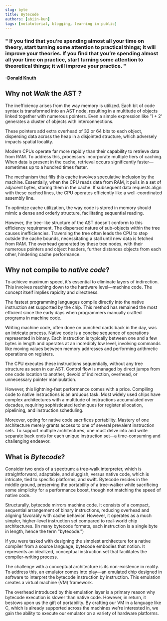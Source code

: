 ```yaml
---
slug: byte
title: Bytecode
authors: [abiin-kun]
tags: [notatutorial, blogging, learning in public]
---
```

### " If you find that you’re spending almost all your time on theory, start turning some attention to practical things; it will improve your theories. If you find that you’re spending almost all your time on practice, start turning some attention to theoretical things; it will improve your practice. "
#### -Donald Knuth
## Why not *Walk* the AST ?
The inefficiency arises from the way memory is utilized. Each bit of code syntax is transformed into an AST node, resulting in a multitude of objects linked together with numerous pointers. Even a simple expression like '1 + 2' generates a cluster of objects with interconnections.

These pointers add extra overhead of 32 or 64 bits to each object, dispersing data across the heap in a disjointed structure, which adversely impacts spatial locality.

Modern CPUs operate far more rapidly than their capability to retrieve data from RAM. To address this, processors incorporate multiple tiers of caching. When data is present in the cache, retrieval occurs significantly faster—sometimes up to a hundred times faster.

The mechanism that fills this cache involves speculative inclusion by the machine. Essentially, when the CPU reads data from RAM, it pulls in a set of adjacent bytes, storing them in the cache. If subsequent data requests align with these cached lines, the CPU operates efficiently like a well-coordinated assembly line.

To optimize cache utilization, the way code is stored in memory should mimic a dense and orderly structure, facilitating sequential reading.

However, the tree-like structure of the AST doesn't conform to this efficiency requirement. The dispersed nature of sub-objects within the tree causes inefficiencies. Traversing the tree often leads the CPU to step outside the cache bounds, necessitating a stall until new data is fetched from RAM. The overhead generated by these tree nodes, with their numerous pointers and object headers, further distances objects from each other, hindering cache performance.

## Why not compile to *native code*?

To achieve maximum speed, it's essential to eliminate layers of indirection. This involves reaching down to the hardware level—machine code. The concept itself implies rapidity and directness.

The fastest programming languages compile directly into the native instruction set supported by the chip. This method has remained the most efficient since the early days when programmers manually crafted programs in machine code.

Writing machine code, often done on punched cards back in the day, was an intricate process. Native code is a concise sequence of operations represented in binary. Each instruction is typically between one and a few bytes in length and operates at an incredibly low level, involving commands like moving values between memory addresses and performing arithmetic operations on registers.

The CPU executes these instructions sequentially, without any tree structure as seen in our AST. Control flow is managed by direct jumps from one code location to another, devoid of indirection, overhead, or unnecessary pointer manipulation.

However, this lightning-fast performance comes with a price. Compiling code to native instructions is an arduous task. Most widely used chips have complex architectures with a multitude of instructions accumulated over decades, requiring sophisticated techniques for register allocation, pipelining, and instruction scheduling.

Moreover, opting for native code sacrifices portability. Mastery of one architecture merely grants access to one of several prevalent instruction sets. To support multiple architectures, one must delve into and write separate back ends for each unique instruction set—a time-consuming and challenging endeavor.

## What is *Bytecode*?

Consider two ends of a spectrum: a tree-walk interpreter, which is straightforward, adaptable, and sluggish, versus native code, which is intricate, tied to specific platforms, and swift. Bytecode resides in the middle ground, preserving the portability of a tree-walker while sacrificing some simplicity for a performance boost, though not matching the speed of native code.

Structurally, bytecode mirrors machine code. It consists of a compact, sequential arrangement of binary instructions, reducing overhead and aligning favorably with cache behavior. However, it operates as a much simpler, higher-level instruction set compared to real-world chip architectures. (In many bytecode formats, each instruction is a single byte in length, hence the term "bytecode.")

If you were tasked with designing the simplest architecture for a native compiler from a source language, bytecode embodies that notion. It represents an idealized, conceptual instruction set that facilitates the compiler-writing process.

The challenge with a conceptual architecture is its non-existence in reality. To address this, an emulator comes into play—an emulated chip designed in software to interpret the bytecode instruction by instruction. This emulation creates a virtual machine (VM) framework.

The overhead introduced by this emulation layer is a primary reason why bytecode execution is slower than native code. However, in return, it bestows upon us the gift of portability. By crafting our VM in a language like C, which is already supported across the machines we're interested in, we gain the ability to execute our emulator on a variety of hardware platforms.